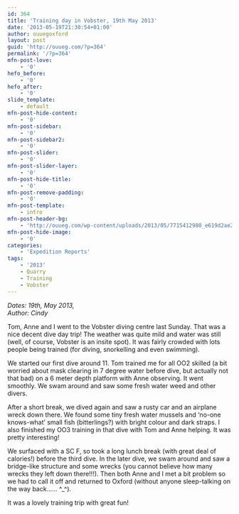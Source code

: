 ```yaml
---
id: 364
title: 'Training day in Vobster, 19th May 2013'
date: '2013-05-19T21:30:54+01:00'
author: ouuegoxford
layout: post
guid: 'http://ouueg.com/?p=364'
permalink: '/?p=364'
mfn-post-love:
    - '0'
hefo_before:
    - '0'
hefo_after:
    - '0'
slide_template:
    - default
mfn-post-hide-content:
    - '0'
mfn-post-sidebar:
    - '0'
mfn-post-sidebar2:
    - '0'
mfn-post-slider:
    - '0'
mfn-post-slider-layer:
    - '0'
mfn-post-hide-title:
    - '0'
mfn-post-remove-padding:
    - '0'
mfn-post-template:
    - intro
mfn-post-header-bg:
    - 'http://ouueg.com/wp-content/uploads/2013/05/7715412980_e619d2ae25_k.jpg'
mfn-post-hide-image:
    - '0'
categories:
    - 'Expedition Reports'
tags:
    - '2013'
    - Quarry
    - Training
    - Vobster
---
```


*Dates: 19th, May 2013,*  
 *Author: Cindy*

Tom, Anne and I went to the Vobster diving centre last Sunday. That was a nice decent dive day trip! The weather was quite mild and water was still (well, of course, Vobster is an insite spot). It was fairly crowded with lots people being trained (for diving, snorkelling and even swimming).

We started our first dive around 11. Tom trained me for all OO2 skilled (a bit worried about mask clearing in 7 degree water before dive, but actually not that bad) on a 6 meter depth platform with Anne observing. It went smoothly. We swam around and saw some fresh water weed and other divers.

After a short break, we dived again and saw a rusty car and an airplane wreck down there. We found some tiny fresh water mussels and ‘no-one knows-what’ small fish (bitterlings?) with bright colour and dark straps. I also finished my OO3 training in that dive with Tom and Anne helping. It was pretty interesting!

We surfaced with a SC F, so took a long lunch break (with great deal of calories!) before the third dive. In the later dive, we swam around and saw a bridge-like structure and some wrecks (you cannot believe how many wrecks they left down there!!!). Then both Anne and I met a bit problem so we had to call it off and returned to Oxford (without anyone sleep-talking on the way back.….. ^\_^).

It was a lovely training trip with great fun!
